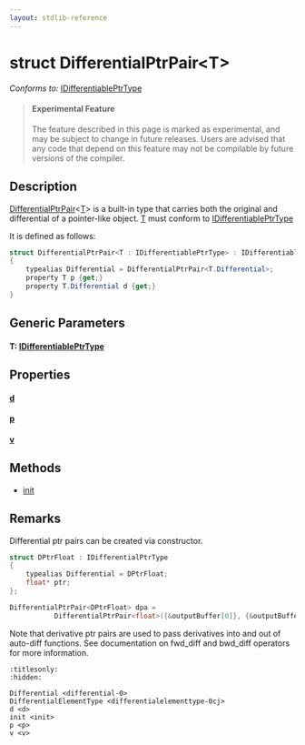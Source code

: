 ```yaml
---
layout: stdlib-reference
---
```


# struct DifferentialPtrPair\<T\>

*Conforms to:* [IDifferentiablePtrType](../../interfaces/idifferentiableptrtype-01fi/index.html)

> #### Experimental Feature
> The feature described in this page is marked as experimental, and may be subject to change in future releases.
> Users are advised that any code that depend on this feature may not be compilable by future versions of the compiler.

## Description

<span class='code'><a href="index.html" class="code_type">DifferentialPtrPair</a>&lt;<a href="index.html#typeparam-T" class="code_type">T</a>&gt;</span> is a built-in type that carries both the original and differential of a
pointer-like object.
<span class='code'><a href="index.html#typeparam-T" class="code_type">T</a></span> must conform to <span class='code'><a href="../../interfaces/idifferentiableptrtype-01fi/index.html" class="code_type">IDifferentiablePtrType</a></span>

It is defined as follows:
```csharp
struct DifferentialPtrPair<T : IDifferentiablePtrType> : IDifferentiablePtrType
{
    typealias Differential = DifferentialPtrPair<T.Differential>;
    property T p {get;}
    property T.Differential d {get;}
}
```

## Generic Parameters

####  <a id="typeparam-T"></a>T: [IDifferentiablePtrType](../../interfaces/idifferentiableptrtype-01fi/index.html)

## Properties

####  <a id="decl-d"></a>[d](d.html)
####  <a id="decl-p"></a>[p](p.html)
####  <a id="decl-v"></a>[v](v.html)

## Methods

* [init](init.html)

## Remarks


Differential ptr pairs can be created via constructor.
```csharp
struct DPtrFloat : IDifferentialPtrType 
{ 
    typealias Differential = DPtrFloat;
    float* ptr;
};

DifferentialPtrPair<DPtrFloat> dpa = 
           DifferentialPtrPair<float>({&outputBuffer[0]}, {&outputBuffer[1]});
```
Note that derivative ptr pairs are used to pass derivatives into and out of auto-diff functions.
See documentation on <span class='code'>fwd_diff</span> and <span class='code'>bwd_diff</span> operators for more information.




```{toctree}
:titlesonly:
:hidden:

Differential <differential-0>
DifferentialElementType <differentialelementtype-0cj>
d <d>
init <init>
p <p>
v <v>
```
